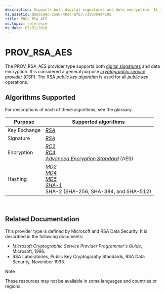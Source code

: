 ```yaml
---
description: Supports both digital signatures and data encryption. It is considered a general purpose cryptographic service provider (CSP).
ms.assetid: da0b50ec-25a6-40dd-af83-73500b4a4c08
title: PROV_RSA_AES
ms.topic: reference
ms.date: 05/31/2018
---
```


# PROV\_RSA\_AES

The PROV\_RSA\_AES provider type supports both [digital signatures](digital-signatures.md) and data encryption. It is considered a general purpose [*cryptographic service provider*](../secgloss/c-gly.md) (CSP). The RSA [*public key algorithm*](../secgloss/p-gly.md) is used for all [*public key*](../secgloss/p-gly.md) operations.

## Algorithms Supported

For descriptions of each of these algorithms, see the glossary.



| Purpose      | Supported algorithms                                                                                                                                                                                                                                                                                       |
|--------------|------------------------------------------------------------------------------------------------------------------------------------------------------------------------------------------------------------------------------------------------------------------------------------------------------------|
| Key Exchange | [*RSA*](../secgloss/r-gly.md)<br/>                                                                                                                                                                                                                                     |
| Signature    | [*RSA*](../secgloss/r-gly.md)<br/>                                                                                                                                                                                                                                     |
| Encryption   | [*RC2*](../secgloss/r-gly.md)<br/> [*RC4*](../secgloss/r-gly.md)<br/> [*Advanced Encryption Standard*](../secgloss/a-gly.md) (AES) <br/>                                                       |
| Hashing      | [*MD2*](../secgloss/m-gly.md)<br/> [*MD4*](../secgloss/m-gly.md)<br/> [*MD5*](../secgloss/m-gly.md)<br/> [*SHA-1*](../secgloss/s-gly.md)<br/> SHA-2 (SHA-256, SHA-384, and SHA-512)<br/> |



 

## Related Documentation

This provider type is defined by Microsoft and RSA Data Security. It is described in the following documents:

-   *Microsoft Cryptographic Service Provider Programmer's Guide*, Microsoft, 1996.
-   RSA Laboratories, Public Key Cryptography Standards, RSA Data Security, November 1993.

> [!Note]  
> These resources may not be available in some languages and countries or regions.

 

 

 
